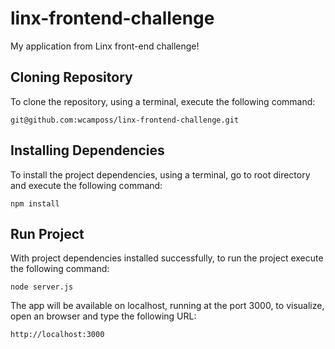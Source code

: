 # linx-frontend-challenge

My application from Linx front-end challenge!

## Cloning Repository

To clone the repository, using a terminal, execute the following command:

```
git@github.com:wcamposs/linx-frontend-challenge.git
```

## Installing Dependencies

To install the project dependencies, using a terminal, go to root directory and execute the following command:

```
npm install
```

## Run Project

With project dependencies installed successfully, to run the project execute the following command:

```
node server.js
```

The app will be available on localhost, running at the port 3000, to visualize, open an browser and type the following URL:

```
http://localhost:3000
```
